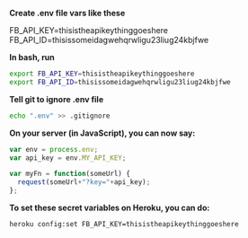 **Create .env file vars like these**

FB_API_KEY=thisistheapikeythinggoeshere
FB_API_ID=thisissomeidagwehqrwligu23liug24kbjfwe

**In bash, run**
```bash
export FB_API_KEY=thisistheapikeythinggoeshere
export FB_API_ID=thisissomeidagwehqrwligu23liug24kbjfwe
```

**Tell git to ignore .env file**
```bash
echo ".env" >> .gitignore
```

**On your server (in JavaScript), you can now say:**
```javascript
var env = process.env;
var api_key = env.MY_API_KEY;

var myFn = function(someUrl) {
  request(someUrl+"?key="+api_key);
};
```

**To set these secret variables on Heroku, you can do:**
```bash
heroku config:set FB_API_KEY=thisistheapikeythinggoeshere
```
